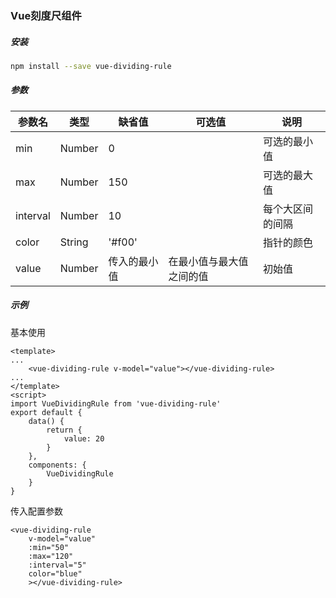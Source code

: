 ### Vue刻度尺组件

##### 安装

```bash
npm install --save vue-dividing-rule
```

##### 参数

参数名 | 类型 |  缺省值 | 可选值 | 说明
---|---|---|---|---
min | Number | 0 | | 可选的最小值
max | Number | 150 | | 可选的最大值
interval | Number | 10 | | 每个大区间的间隔
color | String | '#f00' | | 指针的颜色
value | Number | 传入的最小值 | 在最小值与最大值之间的值 | 初始值

##### 示例

基本使用

```
<template>
...
    <vue-dividing-rule v-model="value"></vue-dividing-rule>
...
</template>
<script>
import VueDividingRule from 'vue-dividing-rule'
export default {
    data() {
        return {
            value: 20
        }
    },
    components: {
        VueDividingRule
    }
}
```

传入配置参数

```
<vue-dividing-rule
    v-model="value"
    :min="50"
    :max="120"
    :interval="5"
    color="blue"
    ></vue-dividing-rule>
```
